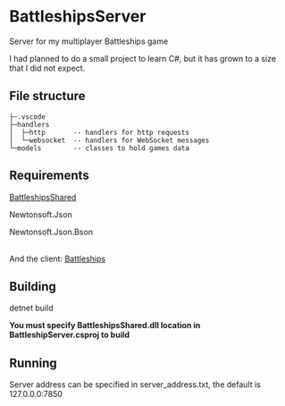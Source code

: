 # BattleshipsServer
Server for my multiplayer Battleships game

I had planned to do a small project to learn C#, but it has grown to a size that I did not expect.

## File structure
```
├─.vscode
├─handlers
│  ├─http       -- handlers for http requests
│  └─websocket  -- handlers for WebSocket messages
└─models        -- classes to hold games data
```

## Requirements
 [BattleshipsShared](https://github.com/Awluple/BattleshipsShared)
 
 Newtonsoft.Json
 
 Newtonsoft.Json.Bson
 <br/><br/>
 
 And the client:  [Battleships](https://github.com/Awluple/Battleships)
 
 ## Building
 detnet build
 
**You must specify BattleshipsShared.dll location in BattleshipServer.csproj to build**

 ## Running
Server address can be specified in server_address.txt, the default is 127.0.0.0:7850
